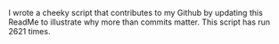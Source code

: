 I wrote a cheeky script that contributes to my Github by updating this ReadMe to illustrate why more than commits matter. This script has run 2621 times.